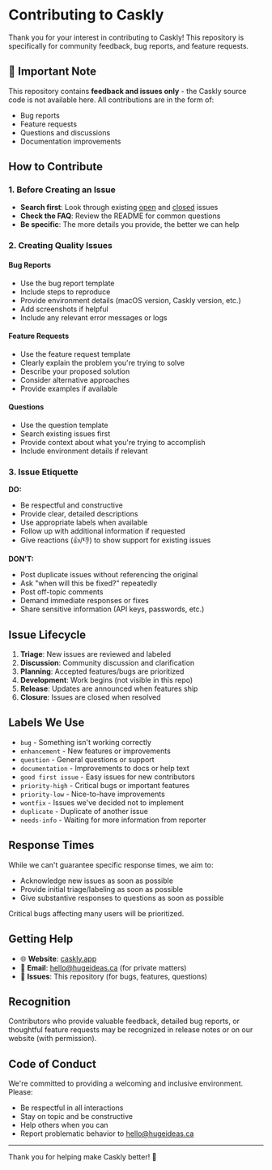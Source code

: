 # Contributing to Caskly

Thank you for your interest in contributing to Caskly! This repository is specifically for community feedback, bug reports, and feature requests.

## 🚨 Important Note

This repository contains **feedback and issues only** - the Caskly source code is not available here. All contributions are in the form of:

- Bug reports
- Feature requests
- Questions and discussions
- Documentation improvements

## How to Contribute

### 1. Before Creating an Issue

- **Search first**: Look through existing [open](../../issues) and [closed](../../issues?q=is%3Aissue+is%3Aclosed) issues
- **Check the FAQ**: Review the README for common questions
- **Be specific**: The more details you provide, the better we can help

### 2. Creating Quality Issues

#### Bug Reports

- Use the bug report template
- Include steps to reproduce
- Provide environment details (macOS version, Caskly version, etc.)
- Add screenshots if helpful
- Include any relevant error messages or logs

#### Feature Requests

- Use the feature request template
- Clearly explain the problem you're trying to solve
- Describe your proposed solution
- Consider alternative approaches
- Provide examples if available

#### Questions

- Use the question template
- Search existing issues first
- Provide context about what you're trying to accomplish
- Include environment details if relevant

### 3. Issue Etiquette

**DO:**

- Be respectful and constructive
- Provide clear, detailed descriptions
- Use appropriate labels when available
- Follow up with additional information if requested
- Give reactions (👍/👎) to show support for existing issues

**DON'T:**

- Post duplicate issues without referencing the original
- Ask "when will this be fixed?" repeatedly
- Post off-topic comments
- Demand immediate responses or fixes
- Share sensitive information (API keys, passwords, etc.)

## Issue Lifecycle

1. **Triage**: New issues are reviewed and labeled
2. **Discussion**: Community discussion and clarification
3. **Planning**: Accepted features/bugs are prioritized
4. **Development**: Work begins (not visible in this repo)
5. **Release**: Updates are announced when features ship
6. **Closure**: Issues are closed when resolved

## Labels We Use

- `bug` - Something isn't working correctly
- `enhancement` - New features or improvements
- `question` - General questions or support
- `documentation` - Improvements to docs or help text
- `good first issue` - Easy issues for new contributors
- `priority-high` - Critical bugs or important features
- `priority-low` - Nice-to-have improvements
- `wontfix` - Issues we've decided not to implement
- `duplicate` - Duplicate of another issue
- `needs-info` - Waiting for more information from reporter

## Response Times

While we can't guarantee specific response times, we aim to:

- Acknowledge new issues as soon as possible
- Provide initial triage/labeling as soon as possible
- Give substantive responses to questions as soon as possible

Critical bugs affecting many users will be prioritized.

## Getting Help

- 🌐 **Website**: [caskly.app](https://caskly.app)
- 📧 **Email**: [hello@hugeideas.ca](mailto:hello@hugeideas.ca) (for private matters)
- 🐛 **Issues**: This repository (for bugs, features, questions)

## Recognition

Contributors who provide valuable feedback, detailed bug reports, or thoughtful feature requests may be recognized in release notes or on our website (with permission).

## Code of Conduct

We're committed to providing a welcoming and inclusive environment. Please:

- Be respectful in all interactions
- Stay on topic and be constructive
- Help others when you can
- Report problematic behavior to [hello@hugeideas.ca](mailto:hello@hugeideas.ca)

---

Thank you for helping make Caskly better! 🚀
